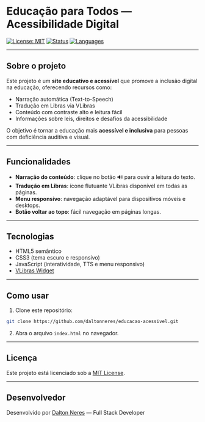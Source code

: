 # Educação para Todos — Acessibilidade Digital

[![License: MIT](https://img.shields.io/badge/License-MIT-yellow.svg)](https://opensource.org/licenses/MIT)
[![Status](https://img.shields.io/badge/Status-Em%20Desenvolvimento-orange)](https://github.com/daltonneres/educacao-acessivel)
[![Languages](https://img.shields.io/badge/Languages-HTML%2FCSS%2FJS-blue)](https://github.com/daltonneres/educacao-acessivel)

---

## Sobre o projeto

Este projeto é um **site educativo e acessível** que promove a inclusão digital na educação, oferecendo recursos como:

* Narração automática (Text-to-Speech)
* Tradução em Libras via VLibras
* Conteúdo com contraste alto e leitura fácil
* Informações sobre leis, direitos e desafios da acessibilidade

O objetivo é tornar a educação mais **acessível e inclusiva** para pessoas com deficiência auditiva e visual.

---

## Funcionalidades

* **Narração do conteúdo**: clique no botão 🔊 para ouvir a leitura do texto.
* **Tradução em Libras**: ícone flutuante VLibras disponível em todas as páginas.
* **Menu responsivo**: navegação adaptável para dispositivos móveis e desktops.
* **Botão voltar ao topo**: fácil navegação em páginas longas.

---

## Tecnologias

* HTML5 semântico
* CSS3 (tema escuro e responsivo)
* JavaScript (interatividade, TTS e menu responsivo)
* [VLibras Widget](https://vlibras.gov.br/)

---

## Como usar

1. Clone este repositório:

```bash
git clone https://github.com/daltonneres/educacao-acessivel.git
```

2. Abra o arquivo `index.html` no navegador.

---

## Licença

Este projeto está licenciado sob a [MIT License](https://opensource.org/licenses/MIT).

---

## Desenvolvedor

Desenvolvido por [Dalton Neres](https://github.com/daltonneres) — Full Stack Developer
